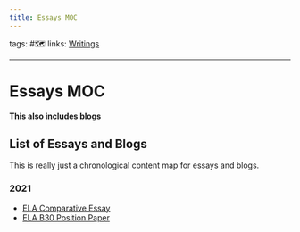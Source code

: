 ```yaml
---
title: Essays MOC
---
```

tags: #🗺️
links: [Writings](out/060-creations-moc.md) 

---
# Essays MOC
****This also includes blogs****
## List of Essays and Blogs
This is really just a chronological content map for essays and blogs. 

### 2021
- [ELA Comparative Essay](out/ela-comparative-essay.md)
- [ELA B30 Position Paper](out/ela-b30-position-paper.md)
